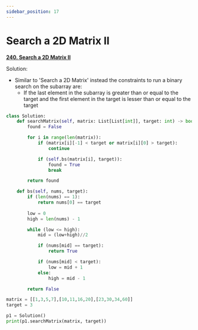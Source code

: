 ```yaml
---
sidebar_position: 17
---
```


# Search a 2D Matrix II

**[240. Search a 2D Matrix II](https://leetcode.com/problems/search-a-2D-matrix-ii/)**

Solution:
 - Similar to 'Search a 2D Matrix' instead the constraints to run a binary search on the subarray are:
    - If the last element in the subarray is greater than or equal to the target and the first element in the target is lesser than or equal to the target

```python title="Output: True"
class Solution:
    def searchMatrix(self, matrix: List[List[int]], target: int) -> bool:
        found = False

        for i in range(len(matrix)):
            if (matrix[i][-1] < target or matrix[i][0] > target):
                continue

            if (self.bs(matrix[i], target)):
                found = True
                break

        return found

    def bs(self, nums, target):
        if (len(nums) == 1):
            return nums[0] == target
        
        low = 0
        high = len(nums) - 1

        while (low <= high):
            mid = (low+high)//2

            if (nums[mid] == target):
                return True

            if (nums[mid] < target):
                low = mid + 1
            else:
                high = mid - 1

        return False

matrix = [[1,3,5,7],[10,11,16,20],[23,30,34,60]]
target = 3

p1 = Solution()
print(p1.searchMatrix(matrix, target))
```